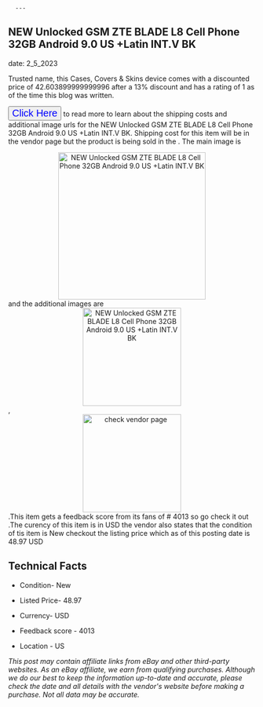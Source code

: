  
      ---
      

 ## NEW Unlocked GSM  ZTE BLADE L8 Cell Phone 32GB Android 9.0  US +Latin INT.V BK 

 

      

date: 2_5_2023
     

    
      

Trusted name, this Cases, Covers & Skins device comes with a discounted price of 42.603899999999996 after a 13% discount and has a rating of  1 as of the time this blog was written.

 <button style="font-size:20px;color:blue" onclick="window.location.href = 'https://www.ebay.com/itm/325135489248?hash=item4bb395d8e0%3Ag%3AxsAAAOSwyuVd1H%7EQ&mkevt=1&mkcid=1&mkrid=711-53200-19255-0&campid=%253CePNCampaignId%253E&customid=%253CreferenceId%253E&toolid=10049'">Click Here</button>  to read more to learn about the shipping costs and additional image urls for the NEW Unlocked GSM  ZTE BLADE L8 Cell Phone 32GB Android 9.0  US +Latin INT.V BK. Shipping cost for this item will be in the vendor page but the product is being sold in the . The main image is <div style="text-align:center;"><img onclick="window.location.href = 'https://www.ebay.com/itm/325135489248?hash=item4bb395d8e0%3Ag%3AxsAAAOSwyuVd1H%7EQ&mkevt=1&mkcid=1&mkrid=711-53200-19255-0&campid=%253CePNCampaignId%253E&customid=%253CreferenceId%253E&toolid=10049';" src="https://i.ebayimg.com/thumbs/images/g/xsAAAOSwyuVd1H~Q/s-l225.jpg" alt="NEW Unlocked GSM  ZTE BLADE L8 Cell Phone 32GB Android 9.0  US +Latin INT.V BK" style="width:300px; height:auto;object-fit:contain;" /></div> and the additional images are <div style="text-align:center;"><img onclick="window.location.href = 'https://www.ebay.com/itm/325135489248?hash=item4bb395d8e0%3Ag%3AxsAAAOSwyuVd1H%7EQ&mkevt=1&mkcid=1&mkrid=711-53200-19255-0&campid=%253CePNCampaignId%253E&customid=%253CreferenceId%253E&toolid=10049';" src="https://i.ebayimg.com/images/g/xsAAAOSwyuVd1H~Q/s-l960.jpg" alt="NEW Unlocked GSM  ZTE BLADE L8 Cell Phone 32GB Android 9.0  US +Latin INT.V BK" style="width:200px; height:auto;object-fit:contain;" /></div>,<div style="text-align:center;"><img onclick="window.location.href = 'https://www.ebay.com/itm/325135489248?hash=item4bb395d8e0%3Ag%3AxsAAAOSwyuVd1H%7EQ&mkevt=1&mkcid=1&mkrid=711-53200-19255-0&campid=%253CePNCampaignId%253E&customid=%253CreferenceId%253E&toolid=10049';" src="https://origin-galleryplus.ebayimg.com/ws/web/325135489248_2_0_1/225x225.jpg,https://origin-galleryplus.ebayimg.com/ws/web/325135489248_3_0_1/225x225.jpg,https://origin-galleryplus.ebayimg.com/ws/web/325135489248_4_0_1/225x225.jpg,https://origin-galleryplus.ebayimg.com/ws/web/325135489248_5_0_1/225x225.jpg,https://origin-galleryplus.ebayimg.com/ws/web/325135489248_6_0_1/225x225.jpg,https://origin-galleryplus.ebayimg.com/ws/web/325135489248_7_0_1/225x225.jpg" alt="check vendor page" style="width:200px; height:auto;object-fit:contain;"/></div>.This item gets a feedback score from its fans of # 4013 so go check it out .The curency of this item is in USD the vendor also states that the condition of tis item is New checkout the listing price which as of this posting date is  48.97 USD 


      
      

 ## Technical Facts 



      

 - Condition- New 


      

 - Listed Price- 48.97 


      

 - Currency- USD 


      

 - Feedback score - 4013 


      

 - Location - US 



      

*_This post may contain affiliate links from eBay and other third-party websites. As an eBay affiliate, we earn from qualifying purchases. Although we do our best to keep the information up-to-date and accurate, please check the date and all details with the vendor's website before making a purchase. Not all data may be accurate._*



      
      